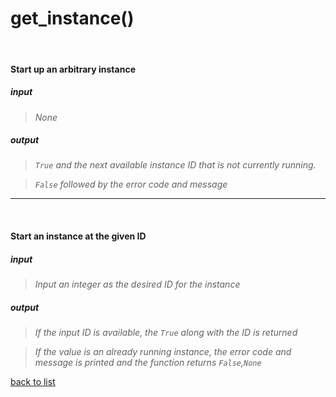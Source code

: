 # **get_instance()**
<br/>

#### Start up an arbitrary instance
##### input
>_None_

##### output
>_`True` and the next available instance ID that is not currently running._   

>_`False` followed by the error code and message_

-----------

<br/>

#### Start an instance at the given ID
##### input
>_Input an integer as the desired ID for the instance_

##### output
>_If the input ID is available, the `True` along with the ID is returned_    

>_If the value is an already running instance, the error code and message is printed and the function returns `False`,`None`_

[back to list](../Index.md)

